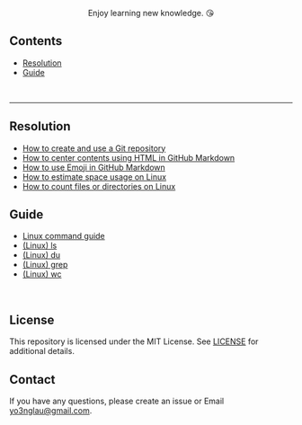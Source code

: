 <p align="center">
	Enjoy learning new knowledge. &#128536;
</p>

## Contents

- [Resolution](#Resolution)
- [Guide](#Guide)

<br>

---

## Resolution

- [How to create and use a Git repository](/Resolution/How-to-create-and-use-a-Git-repository.md)
- [How to center contents using HTML in GitHub Markdown](/Resolution/How-to-center-contents-using-HTML-in-GitHub-Markdown.md)
- [How to use Emoji in GitHub Markdown](/Resolution/How-to-use-Emoji-in-GitHub-Markdown.md)
- [How to estimate space usage on Linux](/Resolution/How-to-estimate-space-usage-on-Linux.md)
- [How to count files or directories on Linux](/Resolution/How-to-count-files-or-directories-on-Linux.md)

## Guide

- [Linux command guide](/Guide/Linux-command-guide.md)
- [(Linux) ls](/Guide/Linux-ls.md)
- [(Linux) du](/Guide/Linux-du.md)
- [(Linux) grep](/Guide/Linux-grep.md)
- [(Linux) wc](/Guide/Linux-wc.md)

<br>

## License

This repository is licensed under the MIT License. See [LICENSE](LICENSE) for additional details.

## Contact

If you have any questions, please create an issue or Email yo3nglau@gmail.com.



